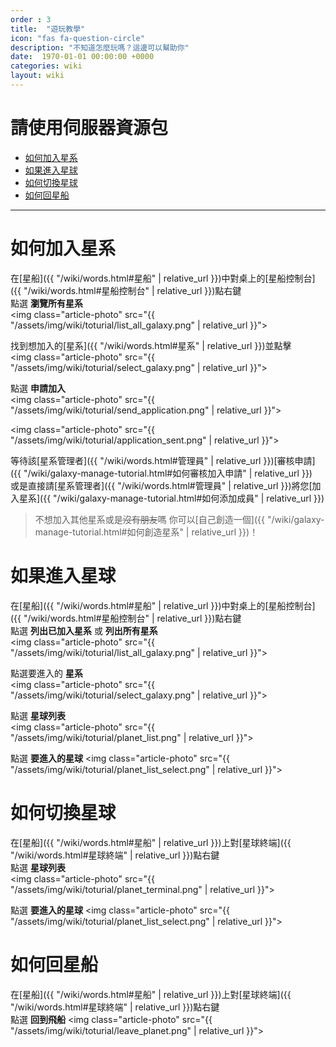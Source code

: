 ```yaml
---
order : 3
title:  "遊玩教學"
icon: "fas fa-question-circle"
description: "不知道怎麼玩嗎？這邊可以幫助你"
date:  1970-01-01 00:00:00 +0000
categories: wiki
layout: wiki
---
```


# 請使用伺服器資源包

- [如何加入星系](#如何加入星系)
- [如果進入星球](#如果進入星球)
- [如何切換星球](#如何切換星球)
- [如何回星船](#如何回星船)
  
---

# 如何加入星系

在[星船]({{ "/wiki/words.html#星船" | relative_url }})中對桌上的[星船控制台]({{ "/wiki/words.html#星船控制台" | relative_url }})點右鍵  
點選 **瀏覽所有星系**  
<img class="article-photo" src="{{ "/assets/img/wiki/toturial/list_all_galaxy.png" | relative_url }}">

找到想加入的[星系]({{ "/wiki/words.html#星系" | relative_url }})並點擊  
<img class="article-photo" src="{{ "/assets/img/wiki/toturial/select_galaxy.png" | relative_url }}">

點選 **申請加入**  
<img class="article-photo" src="{{ "/assets/img/wiki/toturial/send_application.png" | relative_url }}">

<img class="article-photo" src="{{ "/assets/img/wiki/toturial/application_sent.png" | relative_url }}">

等待該[星系管理者]({{ "/wiki/words.html#管理員" | relative_url }})[審核申請]({{ "/wiki/galaxy-manage-tutorial.html#如何審核加入申請" | relative_url }})  
或是直接請[星系管理者]({{ "/wiki/words.html#管理員" | relative_url }})將您[加入星系]({{ "/wiki/galaxy-manage-tutorial.html#如何添加成員" | relative_url }})

> 不想加入其他星系或是~~沒有朋友~~嗎 你可以[自己創造一個]({{ "/wiki/galaxy-manage-tutorial.html#如何創造星系" | relative_url }})！

# 如果進入星球

在[星船]({{ "/wiki/words.html#星船" | relative_url }})中對桌上的[星船控制台]({{ "/wiki/words.html#星船控制台" | relative_url }})點右鍵  
點選 **列出已加入星系** 或 **列出所有星系**  
<img class="article-photo" src="{{ "/assets/img/wiki/toturial/list_all_galaxy.png" | relative_url }}">

點選要進入的 **星系**  
<img class="article-photo" src="{{ "/assets/img/wiki/toturial/select_galaxy.png" | relative_url }}">

點選 **星球列表**  
<img class="article-photo" src="{{ "/assets/img/wiki/toturial/planet_list.png" | relative_url }}">

點選 **要進入的星球**
<img class="article-photo" src="{{ "/assets/img/wiki/toturial/planet_list_select.png" | relative_url }}">


# 如何切換星球

在[星船]({{ "/wiki/words.html#星船" | relative_url }})上對[星球終端]({{ "/wiki/words.html#星球終端" | relative_url }})點右鍵  
點選 **星球列表**  
<img class="article-photo" src="{{ "/assets/img/wiki/toturial/planet_terminal.png" | relative_url }}">

點選 **要進入的星球**
<img class="article-photo" src="{{ "/assets/img/wiki/toturial/planet_list_select.png" | relative_url }}">


# 如何回星船

在[星船]({{ "/wiki/words.html#星船" | relative_url }})上對[星球終端]({{ "/wiki/words.html#星球終端" | relative_url }})點右鍵  
點選 **回到飛船**
<img class="article-photo" src="{{ "/assets/img/wiki/toturial/leave_planet.png" | relative_url }}">

